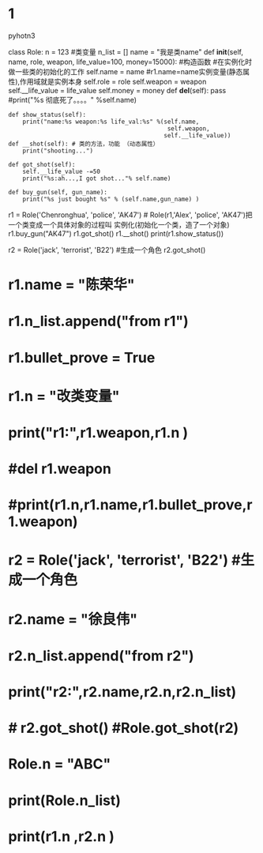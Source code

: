 # 1
pyhotn3 

class Role:
    n = 123 #类变量
    n_list = []
    name = "我是类name"
    def __init__(self, name, role, weapon, life_value=100, money=15000):
        #构造函数
        #在实例化时做一些类的初始化的工作
        self.name = name #r1.name=name实例变量(静态属性),作用域就是实例本身
        self.role = role
        self.weapon = weapon
        self.__life_value = life_value
        self.money = money
    def __del__(self):
        pass #print("%s 彻底死了。。。。" %self.name)

    def show_status(self):
        print("name:%s weapon:%s life_val:%s" %(self.name,
                                                 self.weapon,
                                                self.__life_value))
    def __shot(self): # 类的方法，功能 （动态属性）
        print("shooting...")

    def got_shot(self):
        self.__life_value -=50
        print("%s:ah...,I got shot..."% self.name)

    def buy_gun(self, gun_name):
        print("%s just bought %s" % (self.name,gun_name) )



r1 = Role('Chenronghua', 'police',  'AK47') # Role(r1,'Alex', 'police',  'AK47')把一个类变成一个具体对象的过程叫 实例化(初始化一个类，造了一个对象)
r1.buy_gun("AK47")
r1.got_shot()
r1.__shot()
print(r1.show_status())



r2 = Role('jack', 'terrorist', 'B22')  #生成一个角色
r2.got_shot()
# r1.name = "陈荣华"
# r1.n_list.append("from r1")
# r1.bullet_prove = True
# r1.n = "改类变量"
# print("r1:",r1.weapon,r1.n )
# #del r1.weapon
#
#
#
#
# #print(r1.n,r1.name,r1.bullet_prove,r1.weapon)
#
# #
# r2 = Role('jack', 'terrorist', 'B22')  #生成一个角色
# r2.name = "徐良伟"
# r2.n_list.append("from r2")
# print("r2:",r2.name,r2.n,r2.n_list)
# # r2.got_shot() #Role.got_shot(r2)
#
# Role.n = "ABC"
# print(Role.n_list)
#
# print(r1.n ,r2.n )

